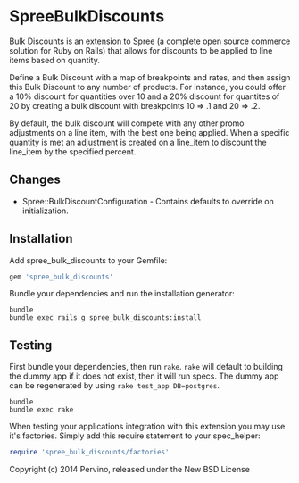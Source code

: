 SpreeBulkDiscounts
==================

Bulk Discounts is an extension to Spree (a complete open source commerce solution for Ruby on Rails) that allows for discounts to be applied to line items based on quantity. 

Define a Bulk Discount with a map of breakpoints and rates, and then assign this Bulk Discount to any number of products. For instance, you could offer a 10% discount for quantities over 10 and a 20% discount for quantites of 20 by creating a bulk discount with breakpoints 10 => .1 and 20 => .2.
 
By default, the bulk discount will compete with any other promo adjustments on a line item, with the best one being applied. When a specific quantity is met an adjustment is created on a line_item to discount the line_item by the specified percent.


Changes
-------
* Spree::BulkDiscountConfiguration - Contains defaults to override on initialization.

Installation
------------

Add spree_bulk_discounts to your Gemfile:

```ruby
gem 'spree_bulk_discounts'
```

Bundle your dependencies and run the installation generator:

```shell
bundle
bundle exec rails g spree_bulk_discounts:install
```

Testing
-------

First bundle your dependencies, then run `rake`. `rake` will default to building the dummy app if it does not exist, then it will run specs. The dummy app can be regenerated by using `rake test_app DB=postgres`.

```shell
bundle
bundle exec rake
```

When testing your applications integration with this extension you may use it's factories.
Simply add this require statement to your spec_helper:

```ruby
require 'spree_bulk_discounts/factories'
```

Copyright (c) 2014 Pervino, released under the New BSD License
